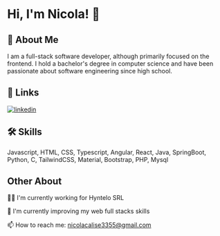 
# Hi, I'm Nicola! 👋


## 🚀 About Me
I am a full-stack software developer, although primarily focused on the frontend. I hold a bachelor's degree in computer science and have been passionate about software engineering since high school.


## 🔗 Links
[![linkedin](https://img.shields.io/badge/linkedin-0A66C2?style=for-the-badge&logo=linkedin&logoColor=white)](https://www.linkedin.com/in/nicola-calise-12a638197/)


## 🛠 Skills
Javascript, HTML, CSS, Typescript, Angular, React, Java, SpringBoot, Python, C, TailwindCSS, Material, Bootstrap, PHP, Mysql


## Other About
👩‍💻 I'm currently working for Hyntelo SRL

🧠 I'm currently improving my web full stacks skills

📫 How to reach me: nicolacalise3355@gmail.com


